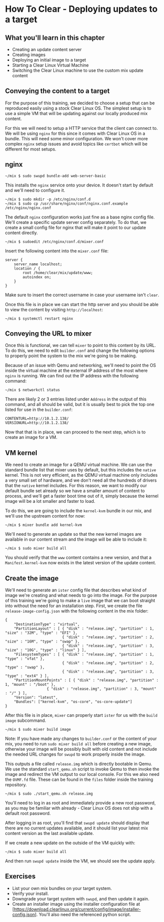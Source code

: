 
How To Clear - Deploying updates to a target
============================================

## What you'll learn in this chapter

* Creating an update content server
* Creating images
* Deploying an initial image to a target
* Starting a Clear Linux Virtual Machine
* Switching the Clear Linux machine to use the custom mix update content


## Conveying the content to a target

For the purpose of this training, we decided to choose a setup that can 
be reproduced easily using a stock Clear Linux OS. The simplest setup 
is to use a simple VM that will be updating against our locally 
produced mix content.

For this we will need to setup a HTTP service that the client can 
connect to. We will be using `nginx` for this since it comes with Clear 
Linux OS in a bundle. This will need some minor configuration. We won't 
cover more complex `nginx` setup issues and avoid topics like `certbot` 
which will be different for most setups.


## nginx

```
~/mix $ sudo swupd bundle-add web-server-basic
```

This installs the `nginx` service onto your device. It doesn't start by 
default and we'll need to configure it.

```
~/mix $ sudo mkdir -p /etc/nginx/conf.d
~/mix $ sudo cp /usr/share/nginx/conf/nginx.conf.example /etc/nginx/nginx.conf
```

The default `nginx` configuration works just fine as a base nginx 
config file. We'll create a specific update server config separately. 
To do that, we create a small config file for nginx that will make it 
point to our update content directly.

```
~/mix $ sudoedit /etc/nginx/conf.d/mixer.conf
```

Insert the following content into the `mixer.conf` file:

```
server {
	server_name localhost;
	location / {
		root /home/clear/mix/update/www;
		autoindex on;
	}
}
```

Make sure to insert the correct username in case your username isn't 
`clear`.

Once this file is in place we can start the http server and you should 
be able to view the content by visiting `http://localhost`:

```
~/mix $ systemctl restart nginx
```

## Conveying the URL to mixer

Once this is functional, we can tell `mixer` to point to this content 
by its URL. To do this, we need to edit `builder.conf` and change the 
following options to properly point the system to the mix we're going 
to be making.

Because of an issue with Qemu and networking, we'll need to point the 
OS inside the virtual machine at the external IP address of the most 
where `nginx` is running. We can find out the IP address with the 
following command:

```
~/mix $ networkctl status
```

There are likely 2 or 3 entries listed under `Address` in the output of 
this command, and all should be valid, but it is usually best to pick 
the top one listed for use in the `builder.conf`:

```
CONTENTURL=http://10.1.2.138/
VERSIONURL=http://10.1.2.138/
```

Now that that is in place, we can proceed to the next step, which is to 
create an image for a VM.


## VM kernel

We need to create an image for a QEMU virtual machine. We can use the 
standard bundle list that mixer uses by default, but this includes the 
`native` kernel. This is not very efficient, as the QEMU virtual 
machine only includes a very small set of hardware, and we don't need 
all the hundreds of drivers that the `native` kernel includes. For this 
reason, we want to modify our default bundle set already so we have a 
smaller amount of content to process, and we'll get a faster boot time 
out of it, simply because the kernel image will be a lot smaller and 
faster to load.

To do this, we are going to include the `kernel-kvm` bundle in our mix, 
and we'll use the upstream content for now:

```
~/mix $ mixer bundle add kernel-kvm
```

We'll need to generate an update so that the new kernel images are 
available in our content stream and the image will be able to include 
it:

```
~/mix $ sudo mixer build all
```

You should verify that the `www` content contains a new version, and 
that a `Manifest.kernel-kvm` now exists in the latest version of the 
update content.


## Create the image

We'll need to generate an `ister` config file that describes what kind 
of image we're creating and what needs to go into the image. For the 
purpose of this training we're going to make a `live` image that we can 
boot straight into without the need for an installation step. First, we 
create the file `release-image-config.json` with the following content 
in the mix folder:

```
{
    "DestinationType" : "virtual",
    "PartitionLayout" : [ { "disk" : "release.img", "partition" : 1, "size" : "32M", "type" : "EFI" },
                          { "disk" : "release.img", "partition" : 2, "size" : "16M", "type" : "swap" },
                          { "disk" : "release.img", "partition" : 3, "size" : "10G", "type" : "linux" } ],
    "FilesystemTypes" : [ { "disk" : "release.img", "partition" : 1, "type" : "vfat" },
                          { "disk" : "release.img", "partition" : 2, "type" : "swap" },
                          { "disk" : "release.img", "partition" : 3, "type" : "ext4" } ],
    "PartitionMountPoints" : [ { "disk" : "release.img", "partition" : 1, "mount" : "/boot" },
			       { "disk" : "release.img", "partition" : 3, "mount" : "/" } ],
    "Version": "latest",
    "Bundles": ["kernel-kvm", "os-core", "os-core-update"]
}
```

After this file is in place, `mixer` can properly start `ister` for us 
with the `build image` subcommand.

```
~/mix $ sudo mixer build image
```

Note: If you have made any changes to `builder.conf` or the content
of your mix, you need to run `sudo mixer build all` before creating
a new image, otherwise your image will be possibly built with old
content and not include the needed URL changes for `swupd` to work
properly inside the image.

This outputs a file called `release.img` which is directly bootable in 
Qemu. We use the standard `start_qemu.sh` script to invoke Qemu to then 
invoke the image and redirect the VM output to our local console. For 
this we also need the `OVMF.fd` file. These can be found in the `files` 
folder inside the training repository.

```
~/mix $ sudo ./start_qemu.sh release.img
```

You'll need to log in as root and immediately provide a new root 
password, as you may be familiar with already - Clear Linux OS does not 
ship with a default root password.

After logging in as root, you'll find that `swupd update` should 
display that there are no current updates available, and it should list 
your latest mix content version as the last available update.

If we create a new update on the outside of the VM quickly with:

```
~/mix $ sudo mixer build all
```

And then run `swupd update` inside the VM, we should see the update 
apply.


## Exercises

* List your own mix bundles on your target system.
* Verify your install.
* Downgrade your target system with `swupd`, and then update it again.
* Create an installer image using the installer configuration file at 
[https://download.clearlinux.org/current/config/image/installer-config.json]. You'll also need the referenced python script.
